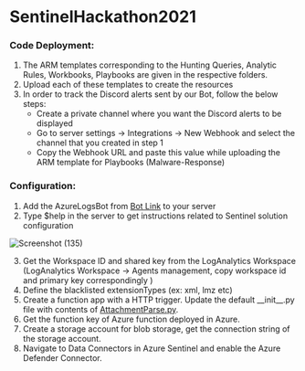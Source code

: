 # SentinelHackathon2021

### Code Deployment:
1. The ARM templates corresponding to the Hunting Queries, Analytic Rules, Workbooks, Playbooks are given in the respective folders.
2. Upload each of these templates to create the resources
3. In order to track the Discord alerts sent by our Bot, follow the below steps:
   - Create a private channel where you want the Discord alerts to be displayed
   - Go to server settings -> Integrations -> New Webhook and select the channel that you created in step 1
   - Copy the Webhook URL and paste this value while uploading the ARM template for Playbooks (Malware-Response)


### Configuration:

1. Add the AzureLogsBot from [Bot Link](https://discord.com/api/oauth2/authorize?client_id=883646665473540117&permissions=8&scope=bot%20applications.commands) to your server
2. Type $help in the server to get instructions related to Sentinel solution configuration

![Screenshot (135)](https://user-images.githubusercontent.com/56287147/135886356-f3b84fa9-4f38-47c9-8584-88826787acc4.png)

3. Get the Workspace ID and shared key from the LogAnalytics Workspace (LogAnalytics Workspace -> Agents management, copy workspace id and primary key correspondingly )
4. Define the blacklisted extensionTypes (ex: xml, lmz etc)
5. Create a function app with a HTTP trigger. Update the default \_\_init\_\_.py file with contents of [AttachmentParse.py](https://github.com/bhavanat12/SentinelHackathon2021/blob/master/Data%20Connectors/AttachmentsFunctionApp/AttachmentParse.py).
6. Get the function key of Azure function deployed in Azure.
7. Create a storage account for blob storage, get the connection string of the storage account.
8. Navigate to Data Connectors in Azure Sentinel and enable the Azure Defender Connector.
